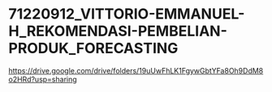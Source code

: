 # 71220912_VITTORIO-EMMANUEL-H_REKOMENDASI-PEMBELIAN-PRODUK_FORECASTING

https://drive.google.com/drive/folders/19uUwFhLK1FgywGbtYFa8Oh9DdM8o2HRd?usp=sharing 
